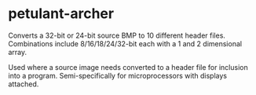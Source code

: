 # petulant-archer
Converts a 32-bit or 24-bit source BMP to 10 different header files. Combinations include 8/16/18/24/32-bit each with a 1 and 2 dimensional array.

Used where a source image needs converted to a header file for inclusion into a program. Semi-specifically for microprocessors with displays attached.